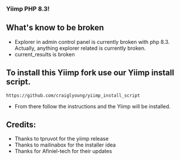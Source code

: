 ### Yiimp PHP 8.3!
## What's know to be broken
- Explorer in admin control panel is currently broken with php 8.3. Actually, anything explorer related is currently broken.
- current_results is broken

## To install this Yiimp fork use our Yiimp install script.
```
https://github.com/craiglyoung/yiimp_install_script
```
-  From there follow the instructions and the Yiimp will be installed.

## Credits:

* Thanks to tpruvot for the yiimp release
* Thanks to mailinabox for the installer idea
* Thanks for Afiniel-tech for their updates
